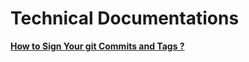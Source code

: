# Technical Documentations

[**How to Sign Your git Commits and Tags ?**](Technical%20%20f47a7/How%20to%20Sig%2080817.md)
